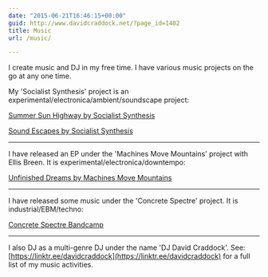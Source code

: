 ```yaml
---
date: "2015-06-21T16:46:15+00:00"
guid: http://www.davidcraddock.net/?page_id=1402
title: Music
url: /music/

---
```

I create music and DJ in my free time. I have various music projects on the go at any one time.

My 'Socialist Synthesis' project is an experimental/electronica/ambient/soundscape project:

[Summer Sun Highway by Socialist Synthesis](https://socialistsynthesis.bandcamp.com/album/summer-sun-highway)

[Sound Escapes by Socialist Synthesis](https://socialistsynthesis.bandcamp.com/album/sound-escapes)

* * *

I have released an EP under the 'Machines Move Mountains' project with Ellis Breen. It is experimental/electronica/downtempo:

[Unfinished Dreams by Machines Move Mountains](https://machinesmovemountains.bandcamp.com)

* * *

I have released some music under the 'Concrete Spectre' project. It is industrial/EBM/techno:

[Concrete Spectre Bandcamp](https://concretespectre.bandcamp.com)

* * *

I also DJ as a multi-genre DJ under the name 'DJ David Craddock'. See: [https://linktr.ee/davidcraddock](https://linktr.ee/davidcraddock) for a full list of my music activities.
